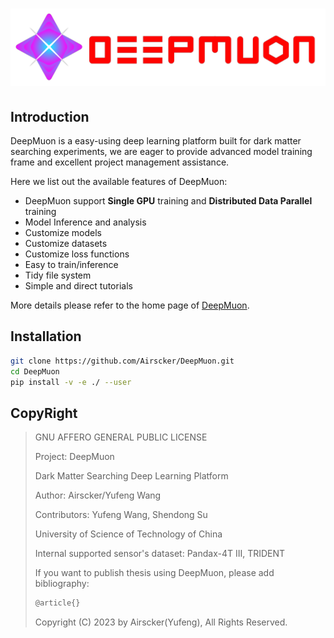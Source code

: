 <h1><center><img src="./Resources/DeepMuon.png" width='900px'></center></h1>

## Introduction

DeepMuon is a easy-using deep learning platform built for dark matter searching experiments, we are eager to provide advanced model training frame and excellent project management assistance.

Here we list out the available features of DeepMuon:

- DeepMuon support **Single GPU** training and **Distributed Data Parallel** training
- Model Inference and analysis
- Customize models
- Customize datasets
- Customize loss functions
- Easy to train/inference
- Tidy file system
- Simple and direct tutorials

More details please refer to the home page of [DeepMuon](https://airscker.github.io/DeepMuon/).

## Installation

```bash
git clone https://github.com/Airscker/DeepMuon.git
cd DeepMuon
pip install -v -e ./ --user
```

## CopyRight

> GNU AFFERO GENERAL PUBLIC LICENSE
>
> Project: DeepMuon
>
> Dark Matter Searching Deep Learning Platform
>
> Author: Airscker/Yufeng Wang
>
> Contributors: Yufeng Wang, Shendong Su
>
> University of Science of Technology of China
>
> Internal supported sensor's dataset: Pandax-4T III, TRIDENT
>
> If you want to publish thesis using DeepMuon, please add bibliography:
>
> ```tex
> @article{}
> ```
> Copyright (C) 2023 by Airscker(Yufeng), All Rights Reserved.

